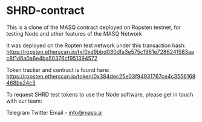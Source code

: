 # SHRD-contract
This is a clone of the MASQ contract deployed on Ropsten testnet, for testing Node and other features of the MASQ Network

It was deployed on the Ropten test network under this transaction hash:
https://ropsten.etherscan.io/tx/0xd9bbd030dfa3e575c1961e7286241583aac8f1d6a0a6e4ba50376cf951394572

Token tracker and contract is found here:
https://ropsten.etherscan.io/token/0x384dec25e03f94931767ce4c3556168468ba24c3

To request SHRD test tokens to use the Node software, please get in touch with our team:

Telegram
Twitter
Email - info@masq.ai
